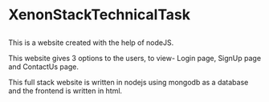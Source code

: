 # XenonStackTechnicalTask
##
This is a website created with the help of nodeJS.

This website gives 3 options to the users, to view- Login page, SignUp page and ContactUs page.

This full stack website is written in nodejs using mongodb as a database and the frontend is written in html.

